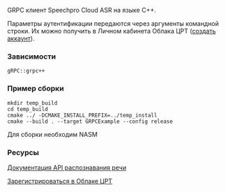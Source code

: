 GRPC клиент Speechpro Cloud ASR на языке C++.

Параметры аутентификации передаются через аргументы командной строки. Их можно получить в Личном кабинета Облака ЦРТ ([создать аккаунт](https://cp.speechpro.com)).

### Зависимости
```
gRPC::grpc++
```

### Пример сборки
```
mkdir temp_build
cd temp_build
cmake ../ -DCMAKE_INSTALL_PREFIX=../temp_install
cmake --build . --target GRPCExample --config release
```

Для сборки необходим NASM

### Ресурсы
[Документация API распознавания речи](https://asr.cp.speechpro.com/docs)

[Зарегистрироваться в Облаке ЦРТ](https://cp.speechpro.com)

